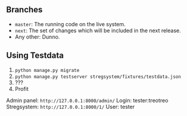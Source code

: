 Branches
-------
 - `master`: The running code on the live system.
 - `next`: The set of changes which will be included in the next release.
 - Any other: Dunno.

Using Testdata
--------
1. `python manage.py migrate`
2. `python manage.py testserver stregsystem/fixtures/testdata.json`
3. ???
4. Profit

Admin panel: `http://127.0.0.1:8000/admin/` Login: tester:treotreo
Stregsystem: `http://127.0.0.1:8000/1/` User: tester
